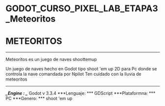 # GODOT_CURSO_PIXEL_LAB_ETAPA3_Meteoritos
# METEORITOS

***
Meteoritos es un juego de naves shoottemup 

Un juego de naves  hecho en Godot tipo shoot 'em up 2D para Pc donde se controla
la nave comandada por Npilot
Ten cuidado con la lluvia de meteoritos

***
***_Engine : _*** Godot v 3.3.4
***Lenguaje: *** GDScript
***Plataformna: *** PC
***Genero: *** shoot 'em up
